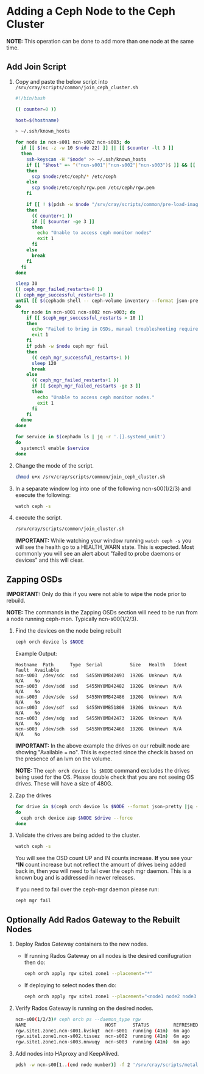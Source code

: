 # Adding a Ceph Node to the Ceph Cluster

**NOTE:** This operation can be done to add more than one node at the same time.

## Add Join Script

1. Copy and paste the below script into `/srv/cray/scripts/common/join_ceph_cluster.sh`

   ```bash
   #!/bin/bash
   
   (( counter=0 ))
   
   host=$(hostname)
   
   > ~/.ssh/known_hosts
   
   for node in ncn-s001 ncn-s002 ncn-s003; do
     if [[ $(nc -z -w 10 $node 22) ]] || [[ $counter -lt 3 ]]
     then
       ssh-keyscan -H "$node" >> ~/.ssh/known_hosts
       if [[ "$host" =~ ^("ncn-s001"|"ncn-s002"|"ncn-s003")$ ]] && [[ "$host" != "$node" ]]
       then
         scp $node:/etc/ceph/* /etc/ceph
       else
         scp $node:/etc/ceph/rgw.pem /etc/ceph/rgw.pem
       fi
   
       if [[ ! $(pdsh -w $node "/srv/cray/scripts/common/pre-load-images.sh; ceph orch host rm $host; ceph cephadm generate-key; ceph cephadm get-pub-key > ~/ceph.pub; ssh-keyscan -H $host >> ~/.ssh/known_hosts ;ssh-copy-id -f -i ~/ceph.pub root@$host; ceph orch host add $host") ]]
       then
         (( counter+1 ))
         if [[ $counter -ge 3 ]]
         then
           echo "Unable to access ceph monitor nodes"
           exit 1
         fi
       else
         break
       fi
     fi
   done
   
   sleep 30
   (( ceph_mgr_failed_restarts=0 ))
   (( ceph_mgr_successful_restarts=0 ))
   until [[ $(cephadm shell -- ceph-volume inventory --format json-pretty|jq '.[] | select(.available == true) | .path' | wc -l) == 0 ]]
   do
     for node in ncn-s001 ncn-s002 ncn-s003; do
       if [[ $ceph_mgr_successful_restarts > 10 ]]
       then
         echo "Failed to bring in OSDs, manual troubleshooting required."
         exit 1
       fi
       if pdsh -w $node ceph mgr fail
       then
         (( ceph_mgr_successful_restarts+1 ))
         sleep 120
         break
       else
         (( ceph_mgr_failed_restarts+1 ))
         if [[ $ceph_mgr_failed_restarts -ge 3 ]]
         then
           echo "Unable to access ceph monitor nodes."
           exit 1
         fi
       fi
     done
   done
   
   for service in $(cephadm ls | jq -r '.[].systemd_unit')
   do
     systemctl enable $service
   done
   ```

1. Change the mode of the script.

   ```bash
   chmod u+x /srv/cray/scripts/common/join_ceph_cluster.sh
   ```

1. In a separate window log into one of the following ncn-s00(1/2/3) and execute the following:

   ```bash
   watch ceph -s
   ```

1. execute the script.

   ```bash
   /srv/cray/scripts/common/join_cluster.sh
   ```

   **IMPORTANT:** While watching your window running `watch ceph -s` you will see the health go to a  HEALTH_WARN state.  This is expected.  Most commonly you will see an alert about "failed to probe daemons or devices" and this will clear.

## Zapping OSDs

   **IMPORTANT:** Only do this if you were not able to wipe the node prior to rebuild.

   **NOTE:** The commands in the Zapping OSDs section will need to be run from a node running ceph-mon.  Typically ncn-s00(1/2/3).

1. Find the devices on the node being rebuilt

   ```bash
   ceph orch device ls $NODE
   ```

   Example Output:

   ```screen
   Hostname  Path      Type  Serial          Size   Health   Ident  Fault  Available
   ncn-s003  /dev/sdc  ssd   S455NY0MB42493  1920G  Unknown  N/A    N/A    No
   ncn-s003  /dev/sdd  ssd   S455NY0MB42482  1920G  Unknown  N/A    N/A    No
   ncn-s003  /dev/sde  ssd   S455NY0MB42486  1920G  Unknown  N/A    N/A    No
   ncn-s003  /dev/sdf  ssd   S455NY0MB51808  1920G  Unknown  N/A    N/A    No
   ncn-s003  /dev/sdg  ssd   S455NY0MB42473  1920G  Unknown  N/A    N/A    No
   ncn-s003  /dev/sdh  ssd   S455NY0MB42468  1920G  Unknown  N/A    N/A    No
   ```

   **IMPORTANT:** In the above example the drives on our rebuilt node are showing "Available = no".  This is expected since the check is based on the presence of an lvm on the volume.

   **NOTE:** The `ceph orch device ls $NODE` command excludes the drives being used for the OS.  Please double check that you are not seeing OS drives.  These will have a size of 480G.

1. Zap the drives

   ```bash
   for drive in $(ceph orch device ls $NODE --format json-pretty |jq -r '.[].devices[].path')
   do
     ceph orch device zap $NODE $drive --force
   done
   ```

1. Validate the drives are being added to the cluster.

   ```bash
   watch ceph -s
   ```

   You will see the OSD count UP and IN counts increase.  **If** you see your ***IN** count increase but not reflect the amount of drives being added back in, then you will need to fail over the ceph mgr daemon.  This is a known bug and is addressed in newer releases.

   If you need to fail over the ceph-mgr daemon please run:

   ```bash
   ceph mgr fail
   ```

## Optionally Add Rados Gateway to the Rebuilt Nodes

1. Deploy Rados Gateway containers to the new nodes.

   - If running Rados Gateway on all nodes is the desired conifugration then do:

      ```bash
      ceph orch apply rgw site1 zone1 --placement="*"
      ```

   - If deploying to select nodes then do:
  
     ```bash
     ceph orch apply rgw site1 zone1 --placement="<node1 node2 node3 node4 ... >"
     ```

1. Verify Rados Gateway is running on the desired nodes.

    ```bash
    ncn-s00(1/2/3)# ceph orch ps --daemon_type rgw
    NAME                             HOST      STATUS         REFRESHED  AGE  VERSION  IMAGE NAME                        IMAGE     D              CONTAINER ID
    rgw.site1.zone1.ncn-s001.kvskqt  ncn-s001  running (41m)  6m ago     41m  15.2.8   registry.local/ceph/ceph:v15.2.8      553b0cb212c          6e323878db46
    rgw.site1.zone1.ncn-s002.tisuez  ncn-s002  running (41m)  6m ago     41m  15.2.8   registry.local/ceph/ceph:v15.2.8      553b0cb212c          278830a273d3
    rgw.site1.zone1.ncn-s003.nnwuqy  ncn-s003  running (41m)  6m ago     41m  15.2.8   registry.local/ceph/ceph:v15.2.8           553b0cb212c      a9706e6d7a69
    ```

1. Add nodes into HAproxy and KeepAlived.

   ```bash
   pdsh -w ncn-s00[1..(end node number)] -f 2 '/srv/cray/scripts/metal/generate_haproxy_cfg.sh; systemctl restart haproxy.service; /srv/cray/scripts/metal/generate_keepalived_conf.sh; systemctl restart keepalived.service'
   ```

